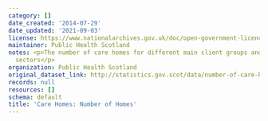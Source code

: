 ```yaml
---
category: []
date_created: '2014-07-29'
date_updated: '2021-09-03'
license: https://www.nationalarchives.gov.uk/doc/open-government-licence/version/3/
maintainer: Public Health Scotland
notes: <p>The number of care homes for different main client groups and across care
  sectors</p>
organization: Public Health Scotland
original_dataset_link: http://statistics.gov.scot/data/number-of-care-homes
records: null
resources: []
schema: default
title: 'Care Homes: Number of Homes'
---
```

